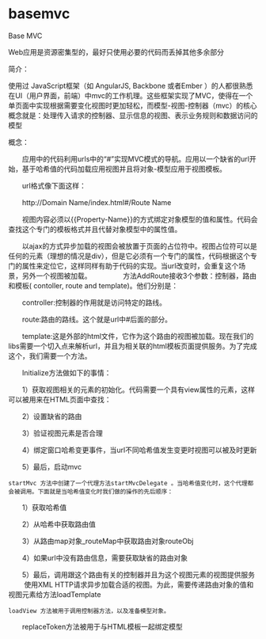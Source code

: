 # basemvc
Base MVC

Web应用是资源密集型的，最好只使用必要的代码而丢掉其他多余部分

简介：

使用过 JavaScript框架（如 AngularJS, Backbone 或者Ember ）的人都很熟悉在UI（用户界面，前端）中mvc的工作机理。这些框架实现了MVC，使得在一个单页面中实现根据需要变化视图时更加轻松，而模型-视图-控制器（mvc）的核心概念就是：处理传入请求的控制器、显示信息的视图、表示业务规则和数据访问的模型
	
概念：

　　应用中的代码利用urls中的“#”实现MVC模式的导航。应用以一个缺省的url开始，基于哈希值的代码加载应用视图并且将对象-模型应用于视图模板。

　　url格式像下面这样：

　　http://Domain Name/index.html#/Route Name

　　视图内容必须以{{Property-Name}}的方式绑定对象模型的值和属性。代码会查找这个专门的模板格式并且代替对象模型中的属性值。

　　以ajax的方式异步加载的视图会被放置于页面的占位符中。视图占位符可以是任何的元素（理想的情况是div），但是它必须有一个专门的属性，代码根据这个专门的属性来定位它，这样同样有助于代码的实现。当url改变时，会重复这个场景，另外一个视图被加载。
　　
　　方法AddRoute接收3个参数：控制器，路由和模板( contoller, route and template)。他们分别是：

　　controller:控制器的作用就是访问特定的路线。

　　route:路由的路线。这个就是url中#后面的部分。

　　template:这是外部的html文件，它作为这个路由的视图被加载。现在我们的libs需要一个切入点来解析url，并且为相关联的html模板页面提供服务。为了完成这个，我们需要一个方法。

　　Initialize方法做如下的事情：

　　1）获取视图相关的元素的初始化。代码需要一个具有view属性的元素，这样可以被用来在HTML页面中查找：

　　2）设置缺省的路由

　　3）验证视图元素是否合理

　　4）绑定窗口哈希变更事件，当url不同哈希值发生变更时视图可以被及时更新

　　5）最后，启动mvc

	startMvc 方法中创建了一个代理方法startMvcDelegate 。当哈希值变化时，这个代理都会被调用。下面就是当哈希值变化时我们做的操作的先后顺序：

　　1）获取哈希值

　　2）从哈希中获取路由值

　　3）从路由map对象_routeMap中获取路由对象routeObj 

　　4）如果url中没有路由信息，需要获取缺省的路由对象

　　5）最后，调用跟这个路由有关的控制器并且为这个视图元素的视图提供服务
　　
	使用XML HTTP请求异步加载合适的视图。为此，需要传递路由对象的值和视图元素给方法loadTemplate
	
	loadView 方法被用于调用控制器方法，以及准备模型对象。

　　replaceToken方法被用于与HTML模板一起绑定模型
